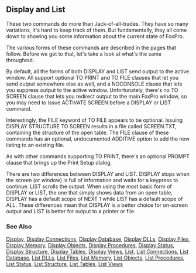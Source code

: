 ## Display and List

These two commands do more than Jack-of-all-trades. They have so many variations, it's hard to keep track of them. But fundamentally, they all come down to showing you some information about the current state of FoxPro.

The various forms of these commands are described in the pages that follow. Before we get to that, let's take a look at what's the same throughout.

By default, all the forms of both DISPLAY and LIST send output to the active window. All support optional TO PRINT and TO FILE clauses that let you send output somewhere else as well, and a NOCONSOLE clause that lets you suppress output to the active window. Unfortunately, there's no TO SCREEN clause that lets you redirect output to the main FoxPro window, so you may need to issue ACTIVATE SCREEN before a DISPLAY or LIST command. 

Interestingly, the FILE keyword of TO FILE appears to be optional. Issuing DISPLAY STRUCTURE TO SCREEN results in a file called SCREEN.TXT, containing the structure of the open table. The FILE clause of these commands has an optional, undocumented ADDITIVE option to add the new listing to an existing file.

As with other commands supporting TO PRINT, there's an optional PROMPT clause that brings up the Print Setup dialog.

There are two differences between DISPLAY and LIST. DISPLAY stops when the screen (or window) is full of information and waits for a keypress to continue. LIST scrolls the output. When using the most basic form of DISPLAY or LIST, the one that simply shows data from an open table, DISPLAY has a default scope of NEXT 1 while LIST has a default scope of ALL. These differences mean that DISPLAY is a better choice for on-screen output and LIST is better for output to a printer or file.

### See Also

[Display](s4g784.md), [Display Connections](s4g428.md), [Display Database](s4g429.md), [Display DLLs](s4g673.md), [Display Files](s4g108.md), [Display Memory](s4g110.md), [Display Objects](s4g430.md), [Display Procedures](s4g431.md), [Display Status](s4g111.md), [Display Structure](s4g714.md), [Display Tables](s4g432.md), [Display Views](s4g433.md), [List](s4g784.md), [List Connections](s4g428.md), [List Database](s4g429.md), [List DLLs](s4g673.md), [List Files](s4g108.md), [List Memory](s4g110.md), [List Objects](s4g430.md), [List Procedures](s4g431.md), [List Status](s4g111.md), [List Structure](s4g714.md), [List Tables](s4g432.md), [List Views](s4g433.md)